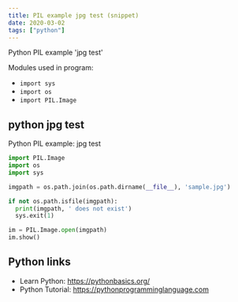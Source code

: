 ```yaml
---
title: PIL example jpg test (snippet)
date: 2020-03-02
tags: ["python"]
---
```

Python PIL example 'jpg test'


Modules used in program: 
* `import sys`
* `import os`
* `import PIL.Image`

## python jpg test

Python PIL example: jpg test

```python
import PIL.Image
import os
import sys

imgpath = os.path.join(os.path.dirname(__file__), 'sample.jpg')

if not os.path.isfile(imgpath):
  print(imgpath, ' does not exist')
  sys.exit(1)

im = PIL.Image.open(imgpath)
im.show()


```

## Python links

- Learn Python: https://pythonbasics.org/
- Python Tutorial: https://pythonprogramminglanguage.com
